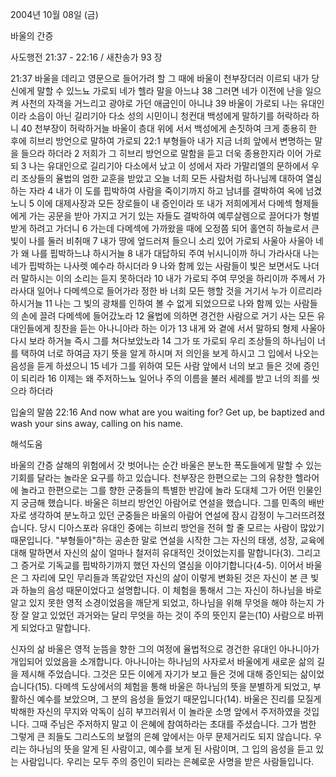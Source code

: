 2004년 10월 08일 (금)

바울의 간증



사도행전 21:37 - 22:16 / 새찬송가 93 장


21:37 바울을 데리고 영문으로 들어가려 할 그 때에 바울이 천부장더러 이르되 내가 당신에게 말할 수 있느뇨 가로되 네가 헬라 말을 아느냐 38 그러면 네가 이전에 난을 일으켜 사천의 자객을 거느리고 광야로 가던 애굽인이 아니냐 39 바울이 가로되 나는 유대인이라 소읍이 아닌 길리기아 다소 성의 시민이니 청컨대 백성에게 말하기를 허락하라 하니 40 천부장이 허락하거늘 바울이 층대 위에 서서 백성에게 손짓하여 크게 종용히 한 후에 히브리 방언으로 말하여 가로되 22:1 부형들아 내가 지금 너희 앞에서 변명하는 말을 들으라 하더라 2 저희가 그 히브리 방언으로 말함을 듣고 더욱 종용한지라 이어 가로되 3 나는 유대인으로 길리기아 다소에서 났고 이 성에서 자라 가말리엘의 문하에서 우리 조상들의 율법의 엄한 교훈을 받았고 오늘 너희 모든 사람처럼 하나님께 대하여 열심하는 자라 4 내가 이 도를 핍박하여 사람을 죽이기까지 하고 남녀를 결박하여 옥에 넘겼노니 5 이에 대제사장과 모든 장로들이 내 증인이라 또 내가 저희에게서 다메섹 형제들에게 가는 공문을 받아 가지고 거기 있는 자들도 결박하여 예루살렘으로 끌어다가 형벌받게 하려고 가더니 6 가는데 다메섹에 가까왔을 때에 오정쯤 되어 홀연히 하늘로서 큰 빛이 나를 둘러 비취매 7 내가 땅에 엎드러져 들으니 소리 있어 가로되 사울아 사울아 네가 왜 나를 핍박하느냐 하시거늘 8 내가 대답하되 주여 뉘시니이까 하니 가라사대 나는 네가 핍박하는 나사렛 예수라 하시더라 9 나와 함께 있는 사람들이 빛은 보면서도 나더러 말하시는 이의 소리는 듣지 못하더라 10 내가 가로되 주여 무엇을 하리이까 주께서 가라사대 일어나 다메섹으로 들어가라 정한 바 너희 모든 행할 것을 거기서 누가 이르리라 하시거늘 11 나는 그 빛의 광채를 인하여 볼 수 없게 되었으므로 나와 함께 있는 사람들의 손에 끌려 다메섹에 들어갔노라 12 율법에 의하면 경건한 사람으로 거기 사는 모든 유대인들에게 칭찬을 듣는 아나니아라 하는 이가 13 내게 와 곁에 서서 말하되 형제 사울아 다시 보라 하거늘 즉시 그를 쳐다보았노라 14 그가 또 가로되 우리 조상들의 하나님이 너를 택하여 너로 하여금 자기 뜻을 알게 하시며 저 의인을 보게 하시고 그 입에서 나오는 음성을 듣게 하셨으니 15 네가 그를 위하여 모든 사람 앞에서 너의 보고 들은 것에 증인이 되리라 16 이제는 왜 주저하느뇨 일어나 주의 이름을 불러 세례를 받고 너의 죄를 씻으라 하더라

입술의 말씀
22:16 And now what are you waiting for? Get up, be baptized and wash your sins away, calling on his name.

해석도움





바울의 간증
살해의 위험에서 갓 벗어나는 순간 바울은 분노한 폭도들에게 말할 수 있는 기회를 달라는 놀라운 요구를 하고 있습니다. 천부장은 한편으로는 그의 유창한 헬라어에 놀라고 한편으로는 그를 향한 군중들의 특별한 반감에 놀라 도대체 그가 어떤 인물인지 궁금해 했습니다. 바울은 히브리 방언인 아람어로 연설을 했습니다. 그를 민족의 배반자로 생각하여 분노하고 있던 군중들은 바울의 아람어 연설에 잠시 감정이 누그러뜨려졌습니다. 당시 디아스포라 유대인 중에는 히브리 방언을 전혀 할 줄 모르는 사람이 많았기 때문입니다. "부형들아"하는 공손한 말로 연설을 시작한 그는 자신의 태생, 성장, 교육에 대해 말하면서 자신의 삶이 얼마나 철저히 유대적인 것이었는지를 말합니다(3). 그리고 그 증거로 기독교를 핍박하기까지 했던 자신의 열심을 이야기합니다(4-5). 이어서 바울은 그 자리에 모인 무리들과 똑같았던 자신의 삶이 이렇게 변화된 것은 자신이 본 큰 빛과 하늘의 음성 때문이었다고 설명합니다. 이 체험을 통해서 그는 자신이 하나님을 바로 알고 있지 못한 영적 소경이었음을 깨닫게 되었고, 하나님을 위해 무엇을 해야 하는지 가장 잘 알고 있었던 과거와는 달리 무엇을 하는 것이 주의 뜻인지 묻는(10) 사람으로 바뀌게 되었다고 말합니다. 

신자의 삶
바울은 영적 눈뜸을 향한 그의 여정에 율법적으로 경건한 유대인 아나니아가 개입되어 있었음을 소개합니다. 아나니아는 하나님의 사자로서 바울에게 새로운 삶의 길을 제시해 주었습니다. 그것은 모든 이에게 자기가 보고 들은 것에 대해 증인되는 삶이었습니다(15). 다메섹 도상에서의 체험을 통해 바울은 하나님의 뜻을 분별하게 되었고, 부활하신 예수를 보았으며, 그 분의 음성을 들었기 때문입니다(14). 바울은 진리를 모질게 박해한 자신의 무지와 악독이 심히 부끄러워서 이 놀라운 소명 앞에서 주저하였을 것입니다. 그때 주님은 주저하지 말고 이 은혜에 참여하라는 초대를 주셨습니다. 그가 범한 그렇게 큰 죄들도 그리스도의 보혈의 은혜 앞에서는 아무 문제거리도 되지 않습니다. 우리는 하나님의 뜻을 알게 된 사람이고, 예수를 보게 된 사람이며, 그 입의 음성을 듣고 있는 사람입니다. 우리는 모두 주의 증인이 되라는 은혜로운 사명을 받은 사람들입니다.